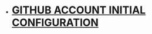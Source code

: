 
+ # [GITHUB ACCOUNT INITIAL CONFIGURATION](https://github.com/khawla-banydomi/CC-exercises-repo/blob/main/notebook/objectives-agenda-with-pictures.md)
